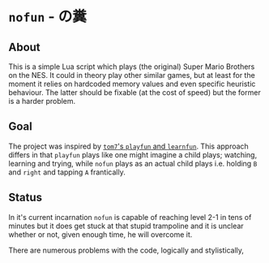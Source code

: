 `nofun` - の糞
====

About
----

This is a simple Lua script which plays (the original) Super Mario Brothers on the NES. It could in theory play other similar games, but at least for the moment it relies on hardcoded memory values and even specific heuristic behaviour. The latter should be fixable (at the cost of speed) but the former is a harder problem. 


Goal
----

The project was inspired by [`tom7`'s `playfun` and `learnfun`][1]. This approach differs in that `playfun` plays like one might imagine a child plays; watching, learning and trying, while `nofun` plays as an actual child plays i.e. holding `B` and `right` and tapping `A` frantically.


Status
----

In it's current incarnation `nofun` is capable of reaching level 2-1 in tens of minutes but it does get stuck at that stupid trampoline and it is unclear whether or not, given enough time, he will overcome it.

There are numerous problems with the code, logically and stylistically,

[1]: http://www.cs.cmu.edu/~tom7/mario/
